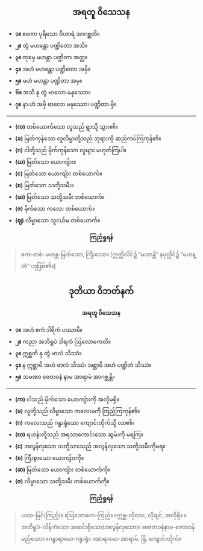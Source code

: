 ## <center>အရတူ ဝိသေသန</center>

- **၁။** ဧကော ပုရိသော ဝိဟာရံ အာဂစ္ဆတိ။
- **၂။** တွံ မဟန္တော ပဏ္ဍိတော အသိ။ 
- **၃။** တုမှေ မဟန္တာ ပဏ္ဍိတာ အတ္ထ။
- **၄။** အဟံ မဟန္တော ပဏ္ဍိတော အမှိ။
- **၅။** မဟံ မဟန္တာ ပဏ္ဍိတာ အမှ။
- **၆။**  အသိ နု တွံ ဗာလော မနုဿော။
- **၇။** နာ.ဟံ အမှိ ဗာလော မနုဿော၊ ပဏ္ဍိတာ.မှိ။
---
- **(က)** တစ်ယောက်သော လူသည် ရွာသို့ သွား၏။ 
- **(ခ)** မြတ်ကုန်သော လူလိမ္မာတို့သည် ဘုရားကို ဆည်ကပ်ကြကုန်၏။ 
- **(ဂ)** ငါတို့သည် မိုက်ကုန်သော လူများ မဟုတ်ကြပါ။
- **(ဃ)** မြတ်သော ယောကျ်ား။ 
- **(င)** မြတ်သော ယောကျ်ား တစ်ယောက်။
- **(စ)** မြတ်သော သတို့သမီး။
- **(ဆ)** မြတ်သော သတို့သမီး တစ်ယောက်။
- **(ဇ)** မိုက်သော ကလေး တစ်ယောက်။
- **(ဈ)** လိမ္မာသော သူငယ်မ တစ်ယောက်။

**<center>ကြည့်ရှုရန်</center>**
>ဧက-တစ်၊ မဟန္တ-မြတ်သော, ကြီးသော။  [ဣတ္ထိလိင်၌ “မဟာန္တိ” နပုလ္လိင်၌ “မဟန္တံ” ဟုဖြစ်၏။]

## <center>ဒုတိယာ ဝိဘတ်နက်</center>
**<center>အရတူ ဝိသေသန</center>**

- **၁။** အဟံ ဧကံ ဒါရိကံ ပဿာမိ။ 
- **၂။** ကညာ အဘိရူပံ ဒါရကံ ဩလောကေတိ။ 
- **၃။** ဣစ္ဆတိ နု တွံ ဗာလံ သိဿံ။ 
- **၄။** န ဣစ္ဆာမိ အဟံ ဗာလံ သိဿံ၊ အစ္ဆာမိ အဟံ ပဏ္ဍိတံ သိဿံ။
- **၅။** သမဏာ ဇေတဝနံ နာမ အာရာမံ အာဂစ္ဆန္တိ။

---

- **(က)** ငါသည် မိုက်သော ယောကျ်ားကို အလိုမရှိ။
- **(ခ)** လူတို့သည် လိမ္မာသော ကလေးမကို ကြည့်ကြကုန်၏။
- **(ဂ)** ကလေးသည် ဂန္ဓာရုံသော ကျောင်းတိုက်သို့ လာ၏။
- **(ဃ)** ရဟန်းတို့သည် အရသာကောင်းသော ဆွမ်းကို မရကြ။
- **(င)** အလွန်လှသော သတို့သားသည် အလွန်လှသော သတို့သမီးကိုမရ။ 
- **(စ)** ကြီးစွာသော ယောကျ်ားကို။
- **(ဆ)** မြတ်သော ယောကျ်ား တစ်ယောက်ကို။
- **(ဇ)** လိမ္မာသော သတို့သမီး တစ်ယောက်ကို။

**<center>ကြည့်ရှုရန်</center>**

>ပဿ-မြင်(ကြည့်)။ ။ဩဘောကေ-ကြည့်။ ။ဣစ္ဆ-လိုလား, လိုချင်, အလိုရှိ။ ။အဘိရူပံ-လိန်ကဲသော အဆင်းရှိသော(အလွန်လှသော)။ ။ဇေတဝနံနာမ-ဇေတဝန်မည်သော။ ။ဂန္ဓာရာမော-ဂန္ဓာရုံ။  ။အာရာမော-အာရာမ်, ခြံ, ကျောင်းတိုက်။
